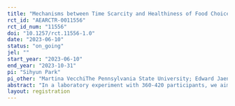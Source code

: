 ```yaml
---
title: "Mechanisms between Time Scarcity and Healthiness of Food Choices: Evidence from a Lab Experiment"
rct_id: "AEARCTR-0011556"
rct_id_num: "11556"
doi: "10.1257/rct.11556-1.0"
date: "2023-06-10"
status: "on_going"
jel: ""
start_year: "2023-06-10"
end_year: "2023-10-31"
pi: "Sihyun Park"
pi_other: "Martina VecchiThe Pennsylvania State University; Edward JaenickeThe Pennsylvania State University"
abstract: "In a laboratory experiment with 360-420 participants, we aim to analyze the impact of time scarcity on the healthfulness of food choices by employing snack selection and a second-price sealed-bid auction."
layout: registration
---
```


